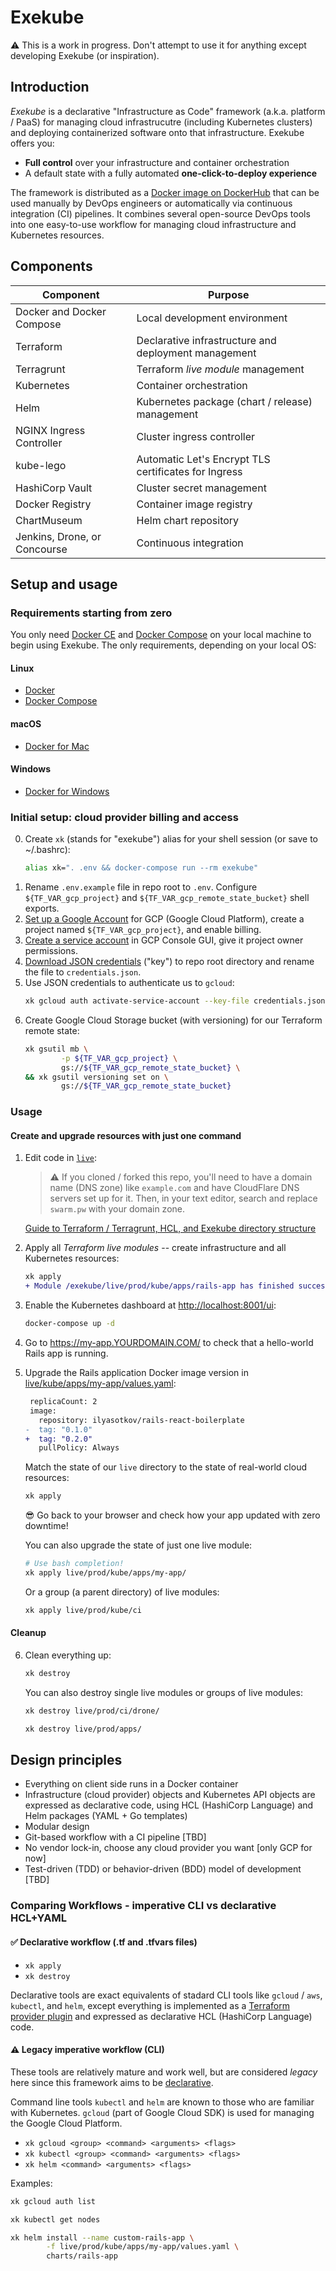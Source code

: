 # Exekube

⚠️ This is a work in progress. Don't attempt to use it for anything except developing Exekube (or inspiration).

## Introduction

*Exekube* is a declarative "Infrastructure as Code" framework (a.k.a. platform / PaaS) for managing cloud infrastrucutre (including Kubernetes clusters) and deploying containerized software onto that infrastructure. Exekube offers you:

- **Full control** over your infrastructure and container orchestration
- A default state with a fully automated **one-click-to-deploy experience**

The framework is distributed as a [Docker image on DockerHub](/) that can be used manually by DevOps engineers or automatically via continuous integration (CI) pipelines. It combines several open-source DevOps tools into one easy-to-use workflow for managing cloud infrastructure and Kubernetes resources.

## Components

| Component | Purpose |
| --- | --- |
| Docker and Docker Compose | Local development environment |
| Terraform | Declarative infrastructure and deployment management |
| Terragrunt | Terraform *live module* management |
| Kubernetes | Container orchestration |
| Helm | Kubernetes package (chart / release) management |
| NGINX Ingress Controller | Cluster ingress controller |
| kube-lego | Automatic Let's Encrypt TLS certificates for Ingress |
| HashiCorp Vault | Cluster secret management |
| Docker Registry | Container image registry |
| ChartMuseum | Helm chart repository |
| Jenkins, Drone, or Concourse | Continuous integration |

## Setup and usage

### Requirements starting from zero

You only need [Docker CE](/) and [Docker Compose](/) on your local machine to begin using Exekube. The only requirements, depending on your local OS:

#### Linux

- [Docker](/)
- [Docker Compose](/)

#### macOS

- [Docker for Mac](/)

#### Windows

- [Docker for Windows](/)

### Initial setup: cloud provider billing and access

0. Create `xk` (stands for "exekube") alias for your shell session (or save to ~/.bashrc):
    ```bash
    alias xk=". .env && docker-compose run --rm exekube"
    ```
1. Rename `.env.example` file in repo root to `.env`. Configure `${TF_VAR_gcp_project}` and `${TF_VAR_gcp_remote_state_bucket}` shell exports.
2. [Set up a Google Account](https://console.cloud.google.com/) for GCP (Google Cloud Platform), create a project named `${TF_VAR_gcp_project}`, and enable billing.
3. [Create a service account](/) in GCP Console GUI, give it project owner permissions.
4. [Download JSON credentials](/) ("key") to repo root directory and rename the file to `credentials.json`.
5. Use JSON credentials to authenticate us to `gcloud`:
    ```sh
    xk gcloud auth activate-service-account --key-file credentials.json
    ```
6. Create Google Cloud Storage bucket (with versioning) for our Terraform remote state:
    ```sh
    xk gsutil mb \
            -p ${TF_VAR_gcp_project} \
            gs://${TF_VAR_gcp_remote_state_bucket} \
    && xk gsutil versioning set on \
            gs://${TF_VAR_gcp_remote_state_bucket}
    ```

### Usage

#### Create and upgrade resources with just one command

1. Edit code in [`live`](/):

    > ⚠️ If you cloned / forked this repo, you'll need to have a domain name (DNS zone) like `example.com` and have CloudFlare DNS servers set up for it. Then, in your text editor, search and replace `swarm.pw` with your domain zone.

    [Guide to Terraform / Terragrunt, HCL, and Exekube directory structure](/)

2. Apply all *Terraform live modules* -- create infrastructure and all Kubernetes resources:

    ```diff
    xk apply
    + Module /exekube/live/prod/kube/apps/rails-app has finished successfully!
    ```
3. Enable the Kubernetes dashboard at <http://localhost:8001/ui>:

    ```sh
    docker-compose up -d
    ```

4. Go to <https://my-app.YOURDOMAIN.COM/> to check that a hello-world Rails app is running.
5. Upgrade the Rails application Docker image version in [live/kube/apps/my-app/values.yaml](/):

    ```diff
     replicaCount: 2
     image:
       repository: ilyasotkov/rails-react-boilerplate
    -  tag: "0.1.0"
    +  tag: "0.2.0"
       pullPolicy: Always
    ```

    Match the state of our `live` directory to the state of real-world cloud resources:
    ```sh
    xk apply
    ```
    😎 Go back to your browser and check how your app updated with zero downtime!

    You can also upgrade the state of just one live module:
    ```sh
    # Use bash completion!
    xk apply live/prod/kube/apps/my-app/
    ```

    Or a group (a parent directory) of live modules:
    ```sh
    xk apply live/prod/kube/ci
    ```

#### Cleanup

6. Clean everything up:

    ```sh
    xk destroy
    ```

    You can also destroy single live modules or groups of live modules:
    ```sh
    xk destroy live/prod/ci/drone/

    xk destroy live/prod/apps/
    ```

## Design principles

- Everything on client side runs in a Docker container
- Infrastructure (cloud provider) objects and Kubernetes API objects are expressed as declarative code, using HCL (HashiCorp Language) and Helm packages (YAML + Go templates)
- Modular design
- Git-based workflow with a CI pipeline [TBD]
- No vendor lock-in, choose any cloud provider you want [only GCP for now]
- Test-driven (TDD) or behavior-driven (BDD) model of development [TBD]

### Comparing Workflows - imperative CLI vs declarative HCL+YAML

#### ✅ Declarative workflow (.tf and .tfvars files)

- `xk apply`
- `xk destroy`

Declarative tools are exact equivalents of stadard CLI tools like `gcloud` / `aws`, `kubectl`, and `helm`, except everything is implemented as a [Terraform provider plugin](/) and expressed as declarative HCL (HashiCorp Language) code.

#### ⚠️ Legacy imperative workflow (CLI)

These tools are relatively mature and work well, but are considered *legacy* here since this framework aims to be [declarative](/).

Command line tools `kubectl` and `helm` are known to those who are familiar with Kubernetes. `gcloud` (part of Google Cloud SDK) is used for managing the Google Cloud Platform.

- `xk gcloud <group> <command> <arguments> <flags>`
- `xk kubectl <group> <command> <arguments> <flags>`
- `xk helm <command> <arguments> <flags>`

Examples:

```sh
xk gcloud auth list

xk kubectl get nodes

xk helm install --name custom-rails-app \
        -f live/prod/kube/apps/my-app/values.yaml \
        charts/rails-app
```
